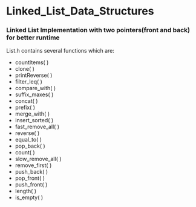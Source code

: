# Linked_List_Data_Structures
### Linked List Implementation with two pointers(front and back) for better runtime

List.h contains several functions which are:

- countItems( )
- clone( )
- printReverse( )
- filter_leq( )
- compare_with( )
- suffix_maxes( )
- concat( )
- prefix( )
- merge_with( )
- insert_sorted( )
- fast_remove_all( )
- reverse( )
- equal_to( )
- pop_back( )
- count( )
- slow_remove_all( )
- remove_first( )
- push_back( )
- pop_front( )
- push_front( )
- length( )
- is_empty( )

